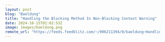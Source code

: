 ```yaml
---
layout: post
blog: "Baeldung"
title: "Handling the Blocking Method In Non-Blocking Context Warning"
date: 2024-10-15T02:02:53Z
image: images/baeldung.png
remote_url: "https://feeds.feedblitz.com/~/906211394/0/baeldung~Handling-the-Blocking-Method-In-NonBlocking-Context-Warning"
---
```

